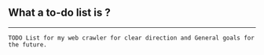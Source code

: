 ## What a to-do list is ?
--------------------------------------------

    TODO List for my web crawler for clear direction and General goals for the future. 

